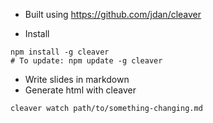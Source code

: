 - Built using https://github.com/jdan/cleaver

- Install
```
npm install -g cleaver
# To update: npm update -g cleaver

```
- Write slides in markdown
- Generate html with cleaver
```
cleaver watch path/to/something-changing.md

```

